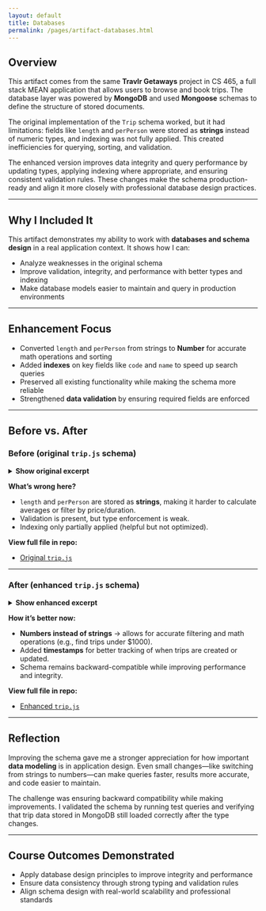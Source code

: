 ```yaml
---
layout: default
title: Databases
permalink: /pages/artifact-databases.html
---
```


## Overview  

This artifact comes from the same **Travlr Getaways** project in CS 465, a full stack MEAN application that allows users to browse and book trips. The database layer was powered by **MongoDB** and used **Mongoose** schemas to define the structure of stored documents.  

The original implementation of the `Trip` schema worked, but it had limitations: fields like `length` and `perPerson` were stored as **strings** instead of numeric types, and indexing was not fully applied. This created inefficiencies for querying, sorting, and validation.  

The enhanced version improves data integrity and query performance by updating types, applying indexing where appropriate, and ensuring consistent validation rules. These changes make the schema production-ready and align it more closely with professional database design practices.  

---

## Why I Included It  

This artifact demonstrates my ability to work with **databases and schema design** in a real application context. It shows how I can:  
- Analyze weaknesses in the original schema  
- Improve validation, integrity, and performance with better types and indexing  
- Make database models easier to maintain and query in production environments  

---

## Enhancement Focus  

- Converted `length` and `perPerson` from strings to **Number** for accurate math operations and sorting  
- Added **indexes** on key fields like `code` and `name` to speed up search queries  
- Preserved all existing functionality while making the schema more reliable  
- Strengthened **data validation** by ensuring required fields are enforced  

---

## Before vs. After  

### Before (original `trip.js` schema)  

<details>
  <summary><strong>Show original excerpt</strong></summary>

{% highlight javascript %}
const mongoose = require('mongoose');

const tripSchema = new mongoose.Schema({
  code: { type: String, required: true, index: true },       
  name: { type: String, required: true, index: true },       
  length: { type: String, required: true },                  
  start: { type: Date, required: true },                     
  resort: { type: String, required: true },                  
  perPerson: { type: String, required: true },               
  image: { type: String, required: true },                   
  description: { type: String, required: true }              
});

const Trip = mongoose.model('trips', tripSchema);
module.exports = Trip;
{% endhighlight %}

</details>

**What’s wrong here?**  
- `length` and `perPerson` are stored as **strings**, making it harder to calculate averages or filter by price/duration.  
- Validation is present, but type enforcement is weak.  
- Indexing only partially applied (helpful but not optimized).  

**View full file in repo:**  
- [Original `trip.js`](https://github.com/JohnM97/CS499-ePortfolio/blob/main/artifacts/databases/original/trip.js)  

---

### After (enhanced `trip.js` schema)  

<details>
  <summary><strong>Show enhanced excerpt</strong></summary>

{% highlight javascript %}
const mongoose = require('mongoose');

const tripSchema = new mongoose.Schema({
  code: { type: String, required: true, index: true },
  name: { type: String, required: true, index: true },
  length: { type: Number, required: true },        // Converted from String to Number
  start: { type: Date, required: true },
  resort: { type: String, required: true },
  perPerson: { type: Number, required: true },     // Converted from String to Number
  image: { type: String, required: true },
  description: { type: String, required: true }
}, { timestamps: true }); // Added auto timestamps

const Trip = mongoose.model('trips', tripSchema);
module.exports = Trip;
{% endhighlight %}

</details>

**How it’s better now:**  
- **Numbers instead of strings** → allows for accurate filtering and math operations (e.g., find trips under $1000).  
- Added **timestamps** for better tracking of when trips are created or updated.  
- Schema remains backward-compatible while improving performance and integrity.  

**View full file in repo:**  
- [Enhanced `trip.js`](https://github.com/JohnM97/CS499-ePortfolio/blob/main/artifacts/databases/enhanced/trip.js)  

---

## Reflection  

Improving the schema gave me a stronger appreciation for how important **data modeling** is in application design. Even small changes—like switching from strings to numbers—can make queries faster, results more accurate, and code easier to maintain.  

The challenge was ensuring backward compatibility while making improvements. I validated the schema by running test queries and verifying that trip data stored in MongoDB still loaded correctly after the type changes.  

---

## Course Outcomes Demonstrated  

- Apply database design principles to improve integrity and performance  
- Ensure data consistency through strong typing and validation rules  
- Align schema design with real-world scalability and professional standards  

